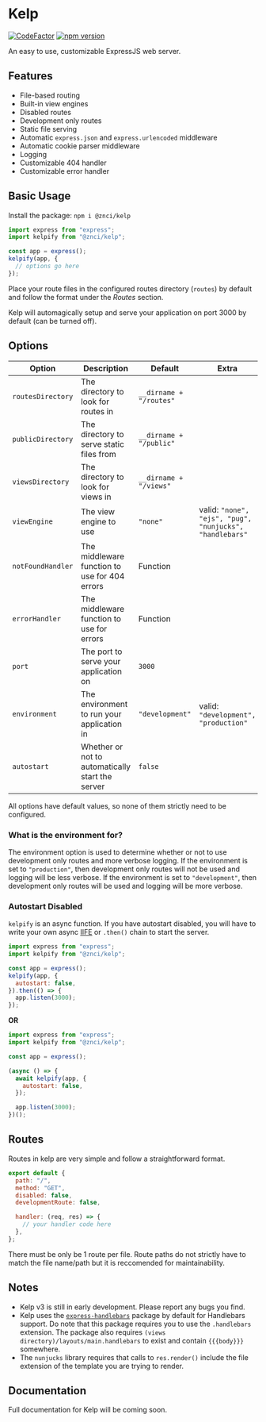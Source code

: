 # Kelp

[![CodeFactor](https://www.codefactor.io/repository/github/znci/kelp/badge/main)](https://www.codefactor.io/repository/github/znci/kelp/overview/main)
[![npm version](https://badge.fury.io/js/@znci%2Fkelp.svg)](https://badge.fury.io/js/@znci%2Fkelp)

An easy to use, customizable ExpressJS web server.

## Features

- File-based routing
- Built-in view engines
- Disabled routes
- Development only routes
- Static file serving
- Automatic `express.json` and `express.urlencoded` middleware
- Automatic cookie parser middleware
- Logging
- Customizable 404 handler
- Customizable error handler

## Basic Usage

Install the package: `npm i @znci/kelp`

```js
import express from "express";
import kelpify from "@znci/kelp";

const app = express();
kelpify(app, {
  // options go here
});
```

Place your route files in the configured routes directory (`routes`) by default and follow the format under the _Routes_ section.

Kelp will automagically setup and serve your application on port 3000 by default (can be turned off).

## Options

| Option            | Description                                      | Default                 | Extra                                                   | Type              |
| ----------------- | ------------------------------------------------ | ----------------------- | ------------------------------------------------------- | ----------------- |
| `routesDirectory` | The directory to look for routes in              | `__dirname + "/routes"` |                                                         | String            |
| `publicDirectory` | The directory to serve static files from         | `__dirname + "/public"` |                                                         | String            |
| `viewsDirectory`  | The directory to look for views in               | `__dirname + "/views"`  |                                                         | String            |
| `viewEngine`      | The view engine to use                           | `"none"`                | valid: `"none", "ejs", "pug", "nunjucks", "handlebars"` | String            |
| `notFoundHandler` | The middleware function to use for 404 errors    | Function                |                                                         | Callback Function |
| `errorHandler`    | The middleware function to use for errors        | Function                |                                                         | Callback Function |
| `port`            | The port to serve your application on            | `3000`                  |                                                         | Int               |
| `environment`     | The environment to run your application in       | `"development"`         | valid: `"development", "production"`                    | String            |
| `autostart`       | Whether or not to automatically start the server | `false`                 |                                                         | Boolean           |

All options have default values, so none of them strictly need to be configured.

### What is the environment for?

The environment option is used to determine whether or not to use development only routes and more verbose logging. If the environment is set to `"production"`, then development only routes will not be used and logging will be less verbose. If the environment is set to `"development"`, then development only routes will be used and logging will be more verbose.

### Autostart Disabled

`kelpify` is an async function. If you have autostart disabled, you will have to write your own async [IIFE](https://developer.mozilla.org/en-US/docs/Glossary/IIFE) or `.then()` chain to start the server.

```js
import express from "express";
import kelpify from "@znci/kelp";

const app = express();
kelpify(app, {
  autostart: false,
}).then(() => {
  app.listen(3000);
});
```

**OR**

```js
import express from "express";
import kelpify from "@znci/kelp";

const app = express();

(async () => {
  await kelpify(app, {
    autostart: false,
  });

  app.listen(3000);
})();
```

## Routes

Routes in kelp are very simple and follow a straightforward format.

```js
export default {
  path: "/",
  method: "GET",
  disabled: false,
  developmentRoute: false,

  handler: (req, res) => {
    // your handler code here
  },
};
```

There must be only be 1 route per file. Route paths do not strictly have to match the file name/path but it is reccomended for maintainability.

## Notes

- Kelp v3 is still in early development. Please report any bugs you find.
- Kelp uses the [`express-handlebars`](https://www.npmjs.com/package/express-handlebars) package by default for Handlebars support. Do note that this package requires you to use the `.handlebars` extension. The package also requires `(views directory)/layouts/main.handlebars` to exist and contain `{{{body}}}` somewhere.
- The `nunjucks` library requires that calls to `res.render()` include the file extension of the template you are trying to render.

## Documentation

Full documentation for Kelp will be coming soon.
